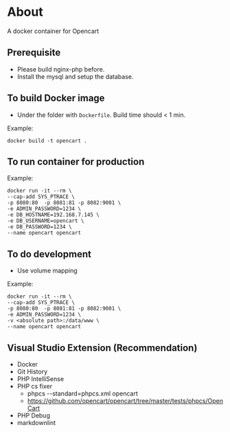 # About

A docker container for Opencart

## Prerequisite
* Please build nginx-php before.
* Install the mysql and setup the database.

## To build Docker image

* Under the folder with `Dockerfile`. Build time should < 1 min.

Example:

    docker build -t opencart .

## To run container for production

Example:

    docker run -it --rm \
    --cap-add SYS_PTRACE \
    -p 8080:80  -p 8081:81 -p 8082:9001 \
    -e ADMIN_PASSWORD=1234 \
    -e DB_HOSTNAME=192.168.7.145 \
    -e DB_USERNAME=opencart \
    -e DB_PASSWORD=1234 \
    --name opencart opencart

 ## To do development
 * Use volume mapping

Example:

    docker run -it --rm \
    --cap-add SYS_PTRACE \
    -p 8080:80  -p 8081:81 -p 8082:9001 \
    -e ADMIN_PASSWORD=1234 \
    -v <absolute path>:/data/www \
    --name opencart opencart


## Visual Studio Extension (Recommendation)
* Docker
* Git History
* PHP IntelliSense
* PHP cs fixer
    - phpcs --standard=phpcs.xml opencart
    - https://github.com/opencart/opencart/tree/master/tests/phpcs/OpenCart 
* PHP Debug
* markdownlint
